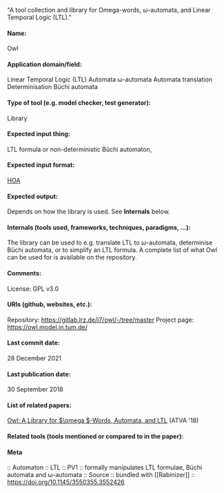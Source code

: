 "A tool collection and library for Omega-words, $\omega$-automata, and Linear Temporal Logic (LTL)."

#### Name:
Owl

#### Application domain/field:
Linear Temporal Logic (LTL)
Automata
ω-automata
Automata translation
Determinisation
Büchi automata

#### Type of tool (e.g. model checker, test generator):
Library

#### Expected input thing:
LTL formula or non-deterministic Büchi automaton, 

#### Expected input format:
[HOA](../../Formats/HOA.md)

#### Expected output:
Depends on how the library is used. See **Internals** below.

#### Internals (tools used, frameworks, techniques, paradigms, ...):
The library can be used to e.g. translate LTL to $\omega$-automata, determinise Büchi automata, or to simplify an LTL formula. A complete list of what Owl can be used for is available on the repository.

#### Comments:
License: GPL v3.0

#### URIs (github, websites, etc.):
Repository: https://gitlab.lrz.de/i7/owl/-/tree/master
Project page: https://owl.model.in.tum.de/

#### Last commit date:
28 December 2021

#### Last publication date:
30 September 2018

#### List of related papers:
[Owl: A Library for $\omega $-Words, Automata, and LTL](https://doi.org/10.1007/978-3-030-01090-4_34) (ATVA '18)

#### Related tools (tools mentioned or compared to in the paper):

#### Meta
:: Automaton
:: LTL
:: PV1 :: formally manipulates LTL formulae, Büchi automata and ω-automata
:: Source :: bundled with [[Rabinizer]] :: https://doi.org/10.1145/3550355.3552426
